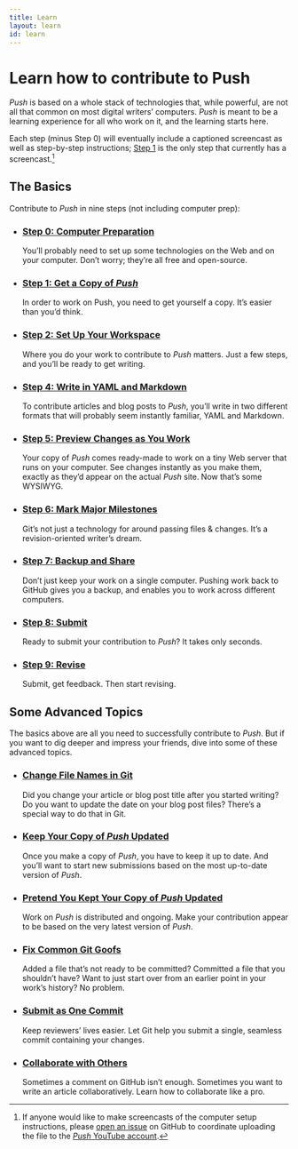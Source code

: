 ```yaml
---
title: Learn
layout: learn
id: learn
---
```


# Learn how to contribute to Push

*Push* is based on a whole stack of technologies that, while powerful, are not all that common on
most digital writers’ computers. *Push* is meant to be a learning experience for all who work on it,
and the learning starts here.

Each step (minus Step 0) will eventually include a captioned screencast as well as step-by-step
instructions; [Step 1](/learn/fork-and-clone.html) is the only step that currently has a
screencast.[^prepnote]

## The Basics

  Contribute to *Push* in nine steps (not including computer prep):

* ### [Step 0: Computer Preparation](/learn/computer-preparation.html)

  You’ll probably need to set up some technologies on the Web and on your computer. Don’t worry;
  they’re all free and open-source.

* ### [Step 1: Get a Copy of *Push*](/learn/fork-and-clone.html)

  In order to work on Push, you need to get yourself a copy. It’s easier than you’d think.

* ### [Step 2: Set Up Your Workspace](/learn/branching.html)

  Where you do your work to contribute to *Push* matters. Just a few steps, and you’ll be ready to
  get writing.

* ### [Step 4: Write in YAML and Markdown](/learn/yaml-and-markdown.html)

  To contribute articles and blog posts to *Push*, you’ll write in two different formats that will
  probably seem instantly familiar, YAML and Markdown.

* ### [Step 5: Preview Changes as You Work](/learn/previewing-work.html)

  Your copy of *Push* comes ready-made to work on a tiny Web server that runs on your computer.
  See changes instantly as you make them, exactly as they’d appear on the actual *Push* site.
  Now that’s some WYSIWYG.

* ### [Step 6: Mark Major Milestones](/learn/add-and-commit.html)

  Git’s not just a technology for around passing files & changes. It’s a revision-oriented writer’s
  dream.

* ### [Step 7: Backup and Share](/learn/git-push.html)

  Don’t just keep your work on a single computer. Pushing work back to GitHub gives you a backup,
  and enables you to work across different computers.

* ### [Step 8: Submit](/learn/pull-requests.html)

  Ready to submit your contribution to *Push*? It takes only seconds.

* ### [Step 9: Revise](/learn/revise-and-push.html)

  Submit, get feedback. Then start revising.

## Some Advanced Topics

The basics above are all you need to successfully contribute to *Push*. But if you want to dig
deeper and impress your friends, dive into some of these advanced topics.

* ### [Change File Names in Git](/learn/change-file-names.html)

  Did you change your article or blog post title after you started writing? Do you want to
  update the date on your blog post files? There’s a special way to do that in Git.

* ### [Keep Your Copy of *Push* Updated](/learn/stay-updated.html)

  Once you make a copy of *Push*, you have to keep it up to date. And you’ll want to start
  new submissions based on the most up-to-date version of *Push*.

* ### [Pretend You Kept Your Copy of *Push* Updated](/learn/git-rebase.html)

  Work on *Push* is distributed and ongoing. Make your contribution appear to be based on
  the very latest version of *Push*.

* ### [Fix Common Git Goofs](/learn/fixing-git-goofs.html)

  Added a file that’s not ready to be committed? Committed a file that you shouldn’t have?
  Want to just start over from an earlier point in your work’s history? No problem.

* ### [Submit as One Commit](/learn/squashing-commits.html)

  Keep reviewers’ lives easier. Let Git help you submit a single, seamless commit containing your
  changes.

* ### [Collaborate with Others](/learn/multiple-remotes.html)

  Sometimes a comment on GitHub isn’t enough. Sometimes you want to write an article
  collaboratively. Learn how to collaborate like a pro.

[^prepnote]: If anyone would like to make screencasts of the computer setup instructions, please
[open an issue](https://github.com/cwcon/push/issues/new) on GitHub to coordinate uploading the file
to the [*Push* YouTube account](http://www.youtube.com/p117sh).
